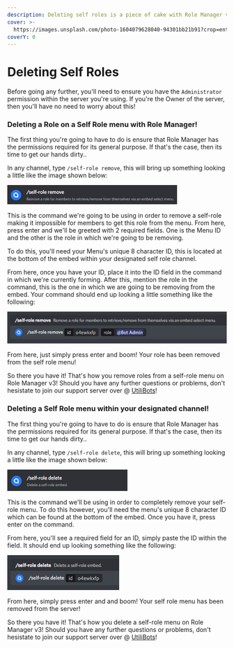```yaml
---
description: Deleting self roles is a piece of cake with Role Manager v3!
cover: >-
  https://images.unsplash.com/photo-1604079628040-94301bb21b91?crop=entropy&cs=tinysrgb&fm=jpg&ixid=MnwxOTcwMjR8MHwxfHNlYXJjaHwyfHxncmFkaWVudHxlbnwwfHx8fDE2NTMxODU2NTU&ixlib=rb-1.2.1&q=80
coverY: 0
---
```


# Deleting Self Roles

Before going any further, you'll need to ensure you have the `Administrator` permission within the server you're using. If you're the Owner of the server, then you'll have no need to worry about this!

### Deleting a Role on a Self Role menu with Role Manager!

The first thing you're going to have to do is ensure that Role Manager has the permissions required for its general purpose. If that's the case, then its time to get our hands dirty..

In any channel, type `/self-role remove`, this will bring up something looking a little like the image shown below:

![](<../.gitbook/assets/image (3) (1).png>)

This is the command we're going to be using in order to remove a self-role making it impossible for members to get this role from the menu. From here, press enter and we'll be greeted with 2 required fields. One is the Menu ID and the other is the role in which we're going to be removing.

To do this, you'll need your Menu's unique 8 character ID, this is located at the bottom of the embed within your designated self role channel.&#x20;

From here, once you have your ID, place it into the ID field in the command in which we're currently forming. After this, mention the role in the command, this is the one in which we are going to be removing from the embed. Your command should end up looking a little something like the following:

![](<../.gitbook/assets/image (6).png>)

From here, just simply press enter and boom! Your role has been removed from the self role menu!

So there you have it! That's how you remove roles from a self-role menu on Role Manager v3! Should you have any further questions or problems, don't hesistate to join our support server over @ [UtiliBots](https://discord.gg/cAtc7kZbPX)!

### Deleting a Self Role menu within your designated channel!

The first thing you're going to have to do is ensure that Role Manager has the permissions required for its general purpose. If that's the case, then its time to get our hands dirty..

In any channel, type `/self-role delete`, this will bring up something looking a little like the image shown below:

![](<../.gitbook/assets/image (4).png>)

This is the command we'll be using in order to completely remove your self-role menu. To do this however, you'll need the menu's unique 8 character ID which can be found at the bottom of the embed. Once you have it, press enter on the command.&#x20;

From here, you'll see a required field for an ID, simply paste the ID within the field. It should end up looking something like the following:&#x20;

![](<../.gitbook/assets/image (2) (1).png>)

From here, simply press enter and and boom! Your self role menu has been removed from the server!

So there you have it! That's how you delete a self-role menu on Role Manager v3! Should you have any further questions or problems, don't hesistate to join our support server over @ [UtiliBots](https://discord.gg/cAtc7kZbPX)!




